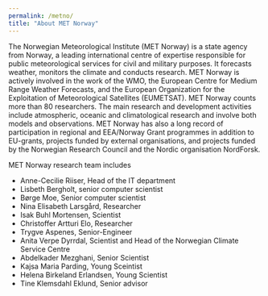 ```yaml
---
permalink: /metno/
title: "About MET Norway"
---
```



The Norwegian Meteorological Institute (MET Norway) is a state agency from Norway, a leading international centre of expertise responsible for public meteorological services for civil and military purposes. It forecasts weather, monitors the climate and conducts research. MET Norway is actively involved in the work of the WMO, the European Centre for Medium Range Weather Forecasts, and the European Organization for the Exploitation of Meteorological Satellites (EUMETSAT). MET Norway counts more than 80 researchers. The main research and development activities include atmospheric, oceanic and climatological research and involve both models and observations. MET Norway has also a long record of participation in regional and EEA/Norway Grant programmes in addition to EU-grants, projects funded by external organisations, and projects funded by the Norwegian Research Council and the Nordic organisation NordForsk.

MET Norway research team includes
 - Anne-Cecilie Riiser, Head of the IT department
 - Lisbeth Bergholt, senior computer scientist
 - Børge Moe, Senior computer scientist
 - Nina Elisabeth Larsgård, Researcher
 - Isak Buhl Mortensen, Scientist
 - Christoffer Artturi Elo, Researcher
 - Trygve Aspenes, Senior-Engineer
 - Anita Verpe Dyrrdal, Scientist and Head of the Norwegian Climate Service Centre
 - Abdelkader Mezghani, Senior Scientist
 - Kajsa Maria Parding, Young Sceintist
 - Helena Birkeland Erlandsen, Young Scientist
 - Tine Klemsdahl Eklund, Senior advisor
